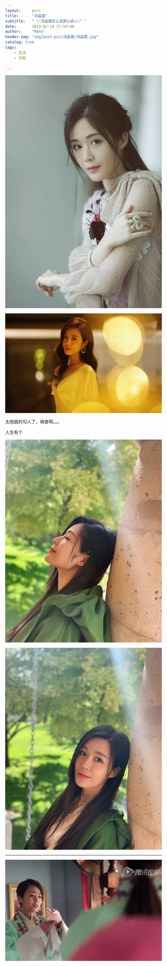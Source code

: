 ```yaml
---
layout:     post
title:      "汤晶媚"
subtitle:   " \"汤晶媚怎么就那么妩人\" "
date:       2019-02-10 17:54:00
author:     "Reno"
header-img: "img/post-pic/汤晶媚/汤晶媚.jpg"
catalog: true
tags:
    - 生活
    - 你我

---
```


![](https://raw.githubusercontent.com/LSKLee1/LSKLee1.github.io/master/img/post-pic/%E6%B1%A4%E6%99%B6%E5%AA%9A/%E6%B1%A4%E6%99%B6%E5%AA%9A_001.jpg)

![](https://raw.githubusercontent.com/LSKLee1/LSKLee1.github.io/master/img/post-pic/%E6%B1%A4%E6%99%B6%E5%AA%9A/%E6%B1%A4%E6%99%B6%E5%AA%9A_002.jpg)

太他娘的勾人了，祸害啊。。。

人生有个

![](https://raw.githubusercontent.com/LSKLee1/LSKLee1.github.io/master/img/post-pic/%E6%B1%A4%E6%99%B6%E5%AA%9A/%E6%B1%A4%E6%99%B6%E5%AA%9A_003.jpg)

![](https://raw.githubusercontent.com/LSKLee1/LSKLee1.github.io/master/img/post-pic/%E6%B1%A4%E6%99%B6%E5%AA%9A/%E6%B1%A4%E6%99%B6%E5%AA%9A_005.jpg)

---

![](https://raw.githubusercontent.com/LSKLee1/LSKLee1.github.io/master/img/post-pic/%E6%B1%A4%E6%99%B6%E5%AA%9A/%E6%B1%A4%E6%99%B6%E5%AA%9A_004.jpg)